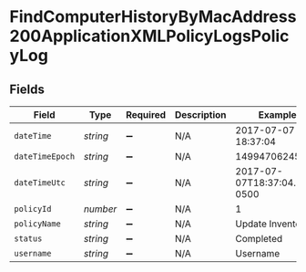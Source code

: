 # FindComputerHistoryByMacAddress200ApplicationXMLPolicyLogsPolicyLog


## Fields

| Field                        | Type                         | Required                     | Description                  | Example                      |
| ---------------------------- | ---------------------------- | ---------------------------- | ---------------------------- | ---------------------------- |
| `dateTime`                   | *string*                     | :heavy_minus_sign:           | N/A                          | 2017-07-07 18:37:04          |
| `dateTimeEpoch`              | *string*                     | :heavy_minus_sign:           | N/A                          | 1499470624555                |
| `dateTimeUtc`                | *string*                     | :heavy_minus_sign:           | N/A                          | 2017-07-07T18:37:04.555-0500 |
| `policyId`                   | *number*                     | :heavy_minus_sign:           | N/A                          | 1                            |
| `policyName`                 | *string*                     | :heavy_minus_sign:           | N/A                          | Update Inventory             |
| `status`                     | *string*                     | :heavy_minus_sign:           | N/A                          | Completed                    |
| `username`                   | *string*                     | :heavy_minus_sign:           | N/A                          | Username                     |